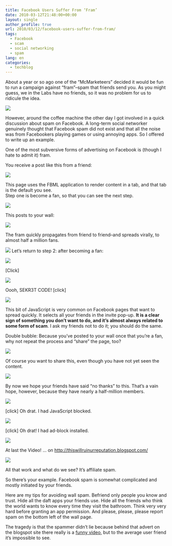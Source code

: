 ```yaml
---
title: Facebook Users Suffer From ‘Fram’
date: 2010-03-12T21:48:00+00:00
layout: single
author_profile: true
url: 2010/03/12/facebook-users-suffer-from-fram/
tags:
  - Facebook
  - scam
  - social networking
  - spam
lang: en
categories: 
  - techblog
---
```

About a year or so ago one of the “McMarketeers” decided it would be fun to run a campaign against “fram”–spam that friends send you. As you might guess, we in the Labs have no friends, so it was no problem for us to ridicule the idea.

[![](http://2.bp.blogspot.com/_vaUVXcmC3OI/S5qrqlurSvI/AAAAAAAABRA/naaBE_PHD58/s1600/Blog-FB.jpg)](http://2.bp.blogspot.com/_vaUVXcmC3OI/S5qrqlurSvI/AAAAAAAABRA/naaBE_PHD58/s1600-h/Blog-FB.jpg)

However, around the coffee machine the other day I got involved in a quick discussion about spam on Facebook. A long-term social networker genuinely thought that Facebook spam did not exist and that all the noise was from Facebookers playing games or using annoying apps. So I offered to write up an example.

One of the most subversive forms of advertising on Facebook is (though I hate to admit it) fram.

You receive a post like this from a friend:

[![](http://3.bp.blogspot.com/_vaUVXcmC3OI/S5qrxszwUPI/AAAAAAAABRE/srvNHqlo15o/s400/Blog-FB-Screenshot-1.png)](http://3.bp.blogspot.com/_vaUVXcmC3OI/S5qrxszwUPI/AAAAAAAABRE/srvNHqlo15o/s1600-h/Blog-FB-Screenshot-1.png)

This page uses the FBML application to render content in a tab, and that tab is the default you see.  
Step one is become a fan, so that you can see the next step.

[![](http://2.bp.blogspot.com/_vaUVXcmC3OI/S5qsF3mZDnI/AAAAAAAABRI/ltX4TvEjfaU/s400/Blog-FB-Screenshot-1b.png)](http://2.bp.blogspot.com/_vaUVXcmC3OI/S5qsF3mZDnI/AAAAAAAABRI/ltX4TvEjfaU/s1600-h/Blog-FB-Screenshot-1b.png)

This posts to your wall:

[![](http://4.bp.blogspot.com/_vaUVXcmC3OI/S5qsR9RXlHI/AAAAAAAABRM/EpG0OIBTkOw/s400/Blog-FB-Screenshot-1%20(1).png)](http://4.bp.blogspot.com/_vaUVXcmC3OI/S5qsR9RXlHI/AAAAAAAABRM/EpG0OIBTkOw/s1600-h/Blog-FB-Screenshot-1%20(1).png)

The fram quickly propagates from friend to friend–and spreads virally, to almost half a million fans.

[![](http://1.bp.blogspot.com/_vaUVXcmC3OI/S5qsaSc7z6I/AAAAAAAABRQ/gh-92uAhdMU/s400/Blog-FB-Screenshot-2.png)](http://1.bp.blogspot.com/_vaUVXcmC3OI/S5qsaSc7z6I/AAAAAAAABRQ/gh-92uAhdMU/s1600-h/Blog-FB-Screenshot-2.png)
Let’s return to step 2: after becoming a fan:

[![](http://3.bp.blogspot.com/_vaUVXcmC3OI/S5qskjGdT3I/AAAAAAAABRU/wXQ5VUbxahE/s640/Blog-FB-Screenshot-3.png)](http://3.bp.blogspot.com/_vaUVXcmC3OI/S5qskjGdT3I/AAAAAAAABRU/wXQ5VUbxahE/s1600-h/Blog-FB-Screenshot-3.png)

[Click]

[![](http://3.bp.blogspot.com/_vaUVXcmC3OI/S5qsyVxnE3I/AAAAAAAABRY/SogfN-Q7JMg/s400/Blog-FB-Screenshot-4.png)](http://3.bp.blogspot.com/_vaUVXcmC3OI/S5qsyVxnE3I/AAAAAAAABRY/SogfN-Q7JMg/s1600-h/Blog-FB-Screenshot-4.png)

Oooh, SEKR3T CODE! [click]

[![](http://4.bp.blogspot.com/_vaUVXcmC3OI/S5qtIYcJTNI/AAAAAAAABRc/ibajpjSOUUQ/s400/Blog-FB-Screenshot-5.png)](http://4.bp.blogspot.com/_vaUVXcmC3OI/S5qtIYcJTNI/AAAAAAAABRc/ibajpjSOUUQ/s1600-h/Blog-FB-Screenshot-5.png)

This bit of JavaScript is very common on Facebook pages that want to spread quickly. It selects all your friends in the invite pop-up. **It is a clear sign of something you don’t want to do, and it’s almost always related to some form of scam**. I ask my friends not to do it; you should do the same.

Double bubble: Because you’ve posted to your wall once that you’re a fan, why not repeat the process and “share” the page, too?

[![](http://1.bp.blogspot.com/_vaUVXcmC3OI/S5qtIqDF9gI/AAAAAAAABRg/CHgK4Cb8v_4/s400/Blog-FB-Screenshot-6.png)](http://1.bp.blogspot.com/_vaUVXcmC3OI/S5qtIqDF9gI/AAAAAAAABRg/CHgK4Cb8v_4/s1600-h/Blog-FB-Screenshot-6.png)

Of course you want to share this, even though you have not yet seen the content.

[![](http://3.bp.blogspot.com/_vaUVXcmC3OI/S5qtI95wJrI/AAAAAAAABRk/C09fS40NVk8/s320/Blog-FB-Screenshot-7.png)](http://3.bp.blogspot.com/_vaUVXcmC3OI/S5qtI95wJrI/AAAAAAAABRk/C09fS40NVk8/s1600-h/Blog-FB-Screenshot-7.png)

By now we hope your friends have said “no thanks” to this. That’s a vain hope, however, because they have nearly a half-million members.

[![](http://1.bp.blogspot.com/_vaUVXcmC3OI/S5qtI5BmccI/AAAAAAAABRo/9Fv3RBsfJrU/s320/Blog-FB-Screenshot-8.png)](http://1.bp.blogspot.com/_vaUVXcmC3OI/S5qtI5BmccI/AAAAAAAABRo/9Fv3RBsfJrU/s1600-h/Blog-FB-Screenshot-8.png)

[click] Oh drat. I had JavaScript blocked.

[![](http://3.bp.blogspot.com/_vaUVXcmC3OI/S5qubPbxTOI/AAAAAAAABRw/fr4QLfCWlMY/s400/Blog-FB-Screenshot-9a.png)](http://3.bp.blogspot.com/_vaUVXcmC3OI/S5qubPbxTOI/AAAAAAAABRw/fr4QLfCWlMY/s1600-h/Blog-FB-Screenshot-9a.png)

[click] Oh drat! I had ad-block installed.

![](http://2.bp.blogspot.com/_vaUVXcmC3OI/S5qvGt6QttI/AAAAAAAABR4/_nk-F-kuvvA/s400/Blog-FB-Screenshot-9.png)

At last the Video! … on http://thiswillruinurreputation.blogspot.com/

![](http://1.bp.blogspot.com/_vaUVXcmC3OI/S5qubAA4gDI/AAAAAAAABR0/rTcY9N1CldY/s400/Blog-FB-Screenshot-10.png)

All that work and what do we see? It’s affiliate spam.

So there’s your example. Facebook spam is somewhat complicated and mostly initiated by your friends.

Here are my tips for avoiding wall spam. Befriend only people you know and trust. Hide all the daft apps your friends use. Hide all the friends who think the world wants to know every time they visit the bathroom. Think very very hard before granting an app permission. And please, please, please report spam on the bottom left of the wall page.

The tragedy is that the spammer didn’t lie because behind that advert on the blogspot site there really is a [funny video](http://www.youtube.com/watch?v=td0aV2Yg_7Y), but to the average user friend it’s impossible to see.
